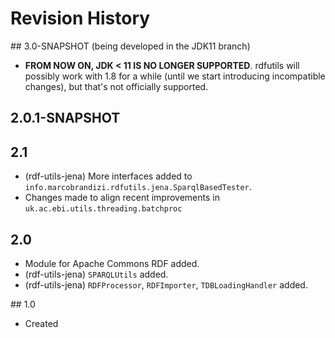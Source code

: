 # Revision History

## 3.0-SNAPSHOT (being developed in the JDK11 branch) 
  * **FROM NOW ON, JDK < 11 IS NO LONGER SUPPORTED**. rdfutils will possibly work with 1.8 for 
  a while (until we start introducing incompatible changes), but that's not officially supported.

## 2.0.1-SNAPSHOT

## 2.1
  * (rdf-utils-jena) More interfaces added to `info.marcobrandizi.rdfutils.jena.SparqlBasedTester`.
  * Changes made to align recent improvements in `uk.ac.ebi.utils.threading.batchproc`
   
## 2.0
  * Module for Apache Commons RDF added.
  * (rdf-utils-jena) `SPARQLUtils` added.
  * (rdf-utils-jena) `RDFProcessor`, `RDFImporter`, `TDBLoadingHandler` added.

## 1.0
  * Created